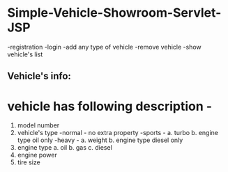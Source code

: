 # Simple-Vehicle-Showroom-Servlet-JSP
-registration
-login
-add any type of vehicle
-remove vehicle
-show vehicle's list

## Vehicle's info:
# vehicle has following description -
1. model number
2. vehicle's type
    -normal - no extra property
    -sports -
        a. turbo
        b. engine type oil only
    -heavy -
        a. weight
        b. engine type diesel only
3. engine type
    a. oil
    b. gas
    c. diesel
4. engine power
5. tire size
